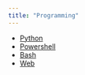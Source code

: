 ```yaml
---
title: "Programming"
---
```


- [Python](Python)
- [Powershell](Powershell)
- [Bash](Bash)
- [Web](Web)